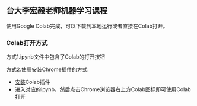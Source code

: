 ## 台大李宏毅老师机器学习课程

使用Google Colab完成，可以下载到本地运行或者直接在Colab打开。

### Colab打开方式
方式1.ipynb文件中包含了Colab的打开按钮

方式2.使用安装Chrome插件的方式
  - [安装](https://chrome.google.com/webstore/detail/open-in-colab/iogfkhleblhcpcekbiedikdehleodpjo?hl=zh-CN)Colab插件
  - 进入对应的ipynb，然后点击Chrome浏览器右上方Colab图标即可使用Colab打开
